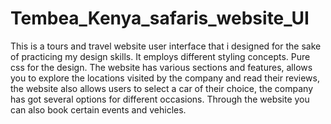 # Tembea_Kenya_safaris_website_UI
This is a tours and travel website user interface that i designed for the sake of practicing my design skills.
It employs different styling concepts. Pure css for the design.
The website has various sections and features, allows you to explore the locations visited by the company and read their reviews, the website also allows users to select a car of their choice, the company has got several options for different occasions.
Through the website you can also book certain events and vehicles.

